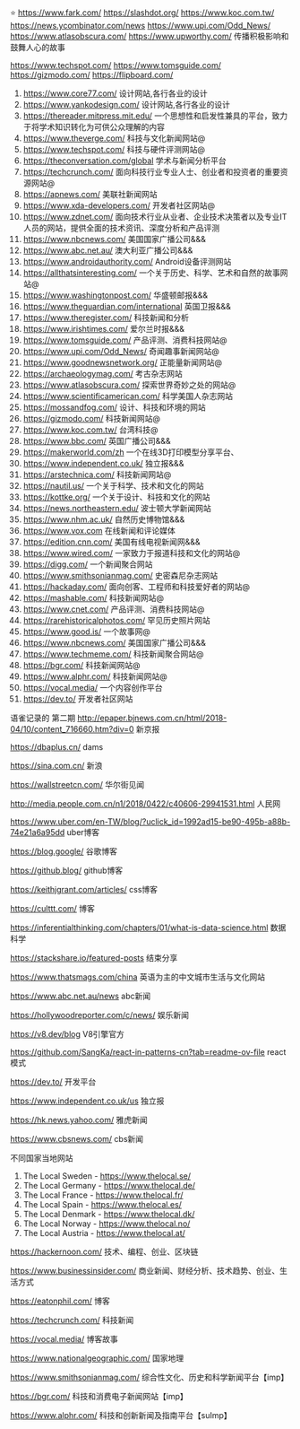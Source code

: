 ⭐️
https://www.fark.com/
https://slashdot.org/
https://www.koc.com.tw/
https://news.ycombinator.com/news
https://www.upi.com/Odd_News/
https://www.atlasobscura.com/
https://www.upworthy.com/ 传播积极影响和鼓舞人心的故事



https://www.techspot.com/
https://www.tomsguide.com/
https://gizmodo.com/
https://flipboard.com/
1. https://www.core77.com/ 设计网站,各行各业的设计
2. https://www.yankodesign.com/ 设计网站,各行各业的设计
3. https://thereader.mitpress.mit.edu/ 一个思想性和启发性兼具的平台，致力于将学术知识转化为可供公众理解的内容
5. https://www.theverge.com/ 科技与文化新闻网站@
6. https://www.techspot.com/ 科技与硬件评测网站@
7. https://theconversation.com/global 学术与新闻分析平台
8. https://techcrunch.com/ 面向科技行业专业人士、创业者和投资者的重要资源网站@
9. https://apnews.com/ 美联社新闻网站
10. https://www.xda-developers.com/ 开发者社区网站@
11. https://www.zdnet.com/ 面向技术行业从业者、企业技术决策者以及专业IT人员的网站，提供全面的技术资讯、深度分析和产品评测
8. https://www.nbcnews.com/ 美国国家广播公司&&&
2. https://www.abc.net.au/ 澳大利亚广播公司&&&
3. https://www.androidauthority.com/ Android设备评测网站
4. https://allthatsinteresting.com/ 一个关于历史、科学、艺术和自然的故事网站@
5. https://www.washingtonpost.com/ 华盛顿邮报&&&
6. https://www.theguardian.com/international 英国卫报&&&
7. https://www.theregister.com/ 科技新闻和分析
8. https://www.irishtimes.com/ 爱尔兰时报&&&
9. https://www.tomsguide.com/ 产品评测、消费科技网站@
10. https://www.upi.com/Odd_News/ 奇闻趣事新闻网站@
7. https://www.goodnewsnetwork.org/ 正能量新闻网站@
8. https://archaeologymag.com/ 考古杂志网站
9. https://www.atlasobscura.com/ 探索世界奇妙之处的网站@
10. https://www.scientificamerican.com/ 科学美国人杂志网站
3. https://mossandfog.com/ 设计、科技和环境的网站
2. https://gizmodo.com/ 科技新闻网站@
3. https://www.koc.com.tw/ 台湾科技@
4. https://www.bbc.com/ 英国广播公司&&&
5. https://makerworld.com/zh 一个在线3D打印模型分享平台、
2. https://www.independent.co.uk/ 独立报&&&
3. https://arstechnica.com/ 科技新闻网站@
2. https://nautil.us/ 一个关于科学、技术和文化的网站
2. https://kottke.org/ 一个关于设计、科技和文化的网站
3. https://news.northeastern.edu/ 波士顿大学新闻网站
4. https://www.nhm.ac.uk/ 自然历史博物馆&&&
2. https://www.vox.com 在线新闻和评论媒体
3. https://edition.cnn.com/ 美国有线电视新闻网&&&
3. https://www.wired.com/ 一家致力于报道科技和文化的网站@
2. https://digg.com/ 一个新闻聚合网站
2. https://www.smithsonianmag.com/ 史密森尼杂志网站
3. https://hackaday.com/ 面向创客、工程师和科技爱好者的网站@
3. https://mashable.com/ 科技新闻网站@
4. https://www.cnet.com/ 产品评测、消费科技网站@
5. https://rarehistoricalphotos.com/ 罕见历史照片网站
4. https://www.good.is/ 一个故事网@
2. https://www.nbcnews.com/  美国国家广播公司&&&
2. https://www.techmeme.com/ 科技新闻聚合网站@
3. https://bgr.com/ 科技新闻网站@
4. https://www.alphr.com/ 科技新闻网站@
5. https://vocal.media/ 一个内容创作平台
6. https://dev.to/ 开发者社区网站


语雀记录的
第二期
http://epaper.bjnews.com.cn/html/2018-04/10/content_716660.htm?div=0 新京报

https://dbaplus.cn/ dams

https://sina.com.cn/ 新浪

https://wallstreetcn.com/ 华尔街见闻

http://media.people.com.cn/n1/2018/0422/c40606-29941531.html 人民网

https://www.uber.com/en-TW/blog/?uclick_id=1992ad15-be90-495b-a88b-74e21a6a95dd uber博客

https://blog.google/ 谷歌博客

https://github.blog/ github博客

https://keithjgrant.com/articles/ css博客

https://culttt.com/ 博客

https://inferentialthinking.com/chapters/01/what-is-data-science.html 数据科学

https://stackshare.io/featured-posts 结束分享

https://www.thatsmags.com/china 英语为主的中文城市生活与文化网站

https://www.abc.net.au/news abc新闻

https://hollywoodreporter.com/c/news/ 娱乐新闻

https://v8.dev/blog V8引擎官方

https://github.com/SangKa/react-in-patterns-cn?tab=readme-ov-file react模式

https://dev.to/ 开发平台

https://www.independent.co.uk/us 独立报

https://hk.news.yahoo.com/ 雅虎新闻

https://www.cbsnews.com/ cbs新闻

不同国家当地网站
1. The Local Sweden - https://www.thelocal.se/
2. The Local Germany - https://www.thelocal.de/
3. The Local France - https://www.thelocal.fr/
4. The Local Spain - https://www.thelocal.es/
5. The Local Denmark - https://www.thelocal.dk/
6. The Local Norway - https://www.thelocal.no/
7. The Local Austria - https://www.thelocal.at/

https://hackernoon.com/  技术、编程、创业、区块链

https://www.businessinsider.com/  商业新闻、财经分析、技术趋势、创业、生活方式

https://eatonphil.com/   博客

https://techcrunch.com/  科技新闻


https://vocal.media/ 博客故事

https://www.nationalgeographic.com/ 国家地理

https://www.smithsonianmag.com/ 综合性文化、历史和科学新闻平台【imp】

https://bgr.com/  科技和消费电子新闻网站【imp】

https://www.alphr.com/  科技和创新新闻及指南平台【suImp】